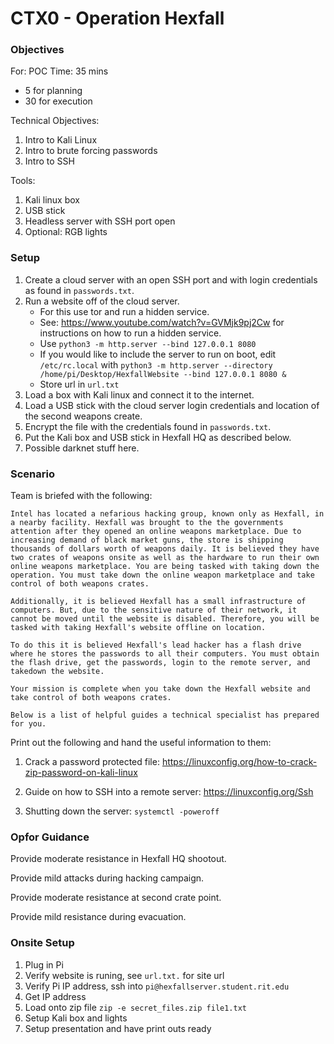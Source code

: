 # CTX0 - Operation Hexfall

### Objectives

For: POC
Time: 35 mins
 - 5 for planning
 - 30 for execution

Technical Objectives:
1. Intro to Kali Linux
2. Intro to brute forcing passwords
3. Intro to SSH

Tools:
1. Kali linux box
2. USB stick
3. Headless server with SSH port open
4. Optional: RGB lights

### Setup

1. Create a cloud server with an open SSH port and with login credentials as found in `passwords.txt`.
2. Run a website off of the cloud server.
    - For this use tor and run a hidden service.
    - See: https://www.youtube.com/watch?v=GVMjk9pj2Cw for instructions on how to run a hidden service.
    - Use `python3 -m http.server --bind 127.0.0.1 8080`
    - If you would like to include the server to run on boot, edit `/etc/rc.local` with `python3 -m http.server --directory /home/pi/Desktop/HexfallWebsite --bind 127.0.0.1 8080 &`
    - Store url in `url.txt`
3. Load a box with Kali linux and connect it to the internet.
4. Load a USB stick with the cloud server login credentials and location of the second weapons create.
5. Encrypt the file with the credentials found in `passwords.txt`.
6. Put the Kali box and USB stick in Hexfall HQ as described below.
7. Possible darknet stuff here.

### Scenario

Team is briefed with the following:

    Intel has located a nefarious hacking group, known only as Hexfall, in a nearby facility. Hexfall was brought to the the governments attention after they opened an online weapons marketplace. Due to increasing demand of black market guns, the store is shipping thousands of dollars worth of weapons daily. It is believed they have two crates of weapons onsite as well as the hardware to run their own online weapons marketplace. You are being tasked with taking down the operation. You must take down the online weapon marketplace and take control of both weapons crates.

    Additionally, it is believed Hexfall has a small infrastructure of computers. But, due to the sensitive nature of their network, it cannot be moved until the website is disabled. Therefore, you will be tasked with taking Hexfall's website offline on location.

    To do this it is believed Hexfall's lead hacker has a flash drive where he stores the passwords to all their computers. You must obtain the flash drive, get the passwords, login to the remote server, and takedown the website.

    Your mission is complete when you take down the Hexfall website and take control of both weapons crates.

    Below is a list of helpful guides a technical specialist has prepared for you.

Print out the following and hand the useful information to them:

1. Crack a password protected file: https://linuxconfig.org/how-to-crack-zip-password-on-kali-linux

2. Guide on how to SSH into a remote server: https://linuxconfig.org/Ssh

3. Shutting down the server: `systemctl -poweroff`

### Opfor Guidance

Provide moderate resistance in Hexfall HQ shootout.

Provide mild attacks during hacking campaign.

Provide moderate resistance at second crate point.

Provide mild resistance during evacuation.

### Onsite Setup
1. Plug in Pi
2. Verify website is runing, see `url.txt.` for site url
3. Verify Pi IP address, ssh into `pi@hexfallserver.student.rit.edu`
4. Get IP address
5. Load onto zip file `zip -e secret_files.zip file1.txt`
6. Setup Kali box and lights
7. Setup presentation and have print outs ready